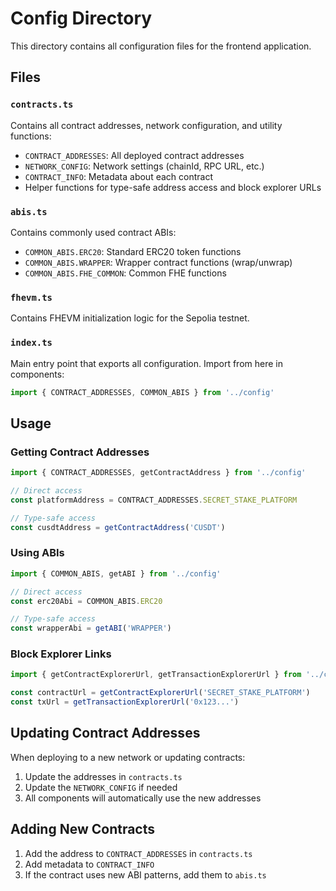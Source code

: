 # Config Directory

This directory contains all configuration files for the frontend application.

## Files

### `contracts.ts`
Contains all contract addresses, network configuration, and utility functions:
- `CONTRACT_ADDRESSES`: All deployed contract addresses
- `NETWORK_CONFIG`: Network settings (chainId, RPC URL, etc.)
- `CONTRACT_INFO`: Metadata about each contract
- Helper functions for type-safe address access and block explorer URLs

### `abis.ts`
Contains commonly used contract ABIs:
- `COMMON_ABIS.ERC20`: Standard ERC20 token functions
- `COMMON_ABIS.WRAPPER`: Wrapper contract functions (wrap/unwrap)
- `COMMON_ABIS.FHE_COMMON`: Common FHE functions

### `fhevm.ts`
Contains FHEVM initialization logic for the Sepolia testnet.

### `index.ts`
Main entry point that exports all configuration. Import from here in components:

```typescript
import { CONTRACT_ADDRESSES, COMMON_ABIS } from '../config'
```

## Usage

### Getting Contract Addresses
```typescript
import { CONTRACT_ADDRESSES, getContractAddress } from '../config'

// Direct access
const platformAddress = CONTRACT_ADDRESSES.SECRET_STAKE_PLATFORM

// Type-safe access
const cusdtAddress = getContractAddress('CUSDT')
```

### Using ABIs
```typescript
import { COMMON_ABIS, getABI } from '../config'

// Direct access
const erc20Abi = COMMON_ABIS.ERC20

// Type-safe access
const wrapperAbi = getABI('WRAPPER')
```

### Block Explorer Links
```typescript
import { getContractExplorerUrl, getTransactionExplorerUrl } from '../config'

const contractUrl = getContractExplorerUrl('SECRET_STAKE_PLATFORM')
const txUrl = getTransactionExplorerUrl('0x123...')
```

## Updating Contract Addresses

When deploying to a new network or updating contracts:

1. Update the addresses in `contracts.ts`
2. Update the `NETWORK_CONFIG` if needed
3. All components will automatically use the new addresses

## Adding New Contracts

1. Add the address to `CONTRACT_ADDRESSES` in `contracts.ts`
2. Add metadata to `CONTRACT_INFO`
3. If the contract uses new ABI patterns, add them to `abis.ts`